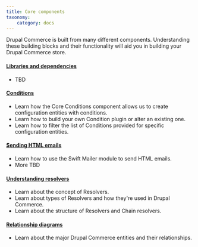 ```yaml
---
title: Core components
taxonomy:
    category: docs
---
```


Drupal Commerce is built from many different components. Understanding
these building blocks and their functionality will aid you in building
your Drupal Commerce store.


#### [Libraries and dependencies](00.libraries-and-dependencies)
- TBD

#### [Conditions](01.conditions)
- Learn how the Core Conditions component allows us to create configuration entities with conditions.
- Learn how to build your own Condition plugin or alter an existing one.
- Learn how to filter the list of Conditions provided for specific configuration entities.

#### [Sending HTML emails](02.html-emails)
- Learn how to use the Swift Mailer module to send HTML emails.
- More TBD

#### [Understanding resolvers](03.understanding-resolvers)
- Learn about the concept of Resolvers.
- Learn about types of Resolvers and how they're used in Drupal Commerce.
- Learn about the structure of Resolvers and Chain resolvers.

#### [Relationship diagrams](05.relationships)
- Learn about the major Drupal Commerce entities and their relationships.
